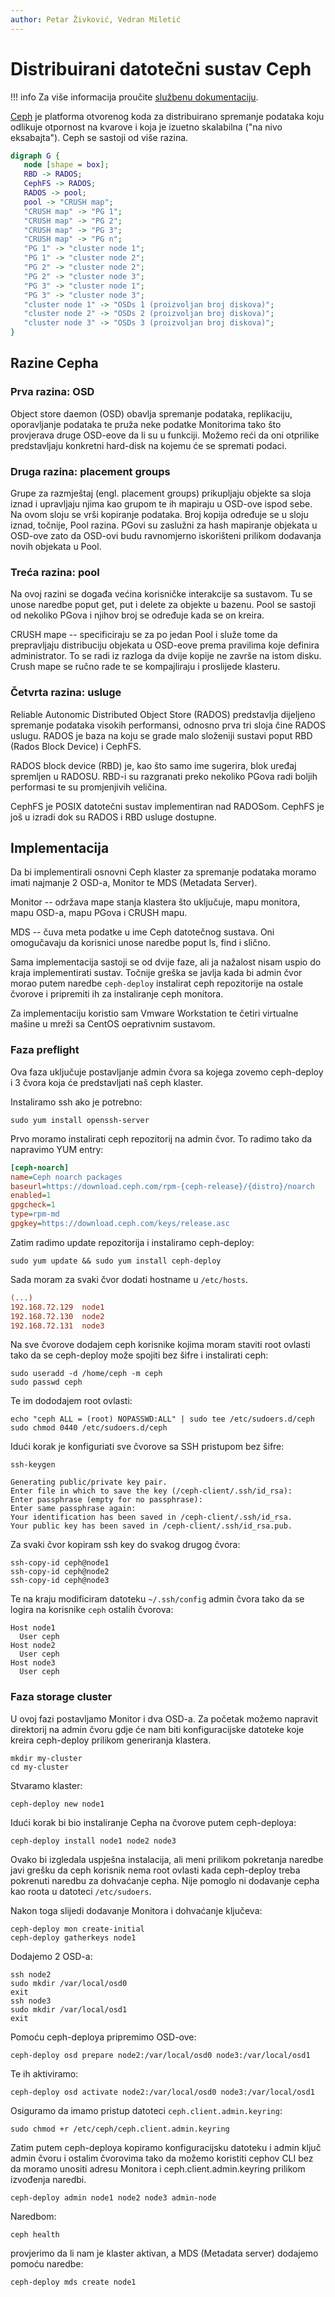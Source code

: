 ```yaml
---
author: Petar Živković, Vedran Miletić
---
```


# Distribuirani datotečni sustav Ceph

!!! info
    Za više informacija proučite [službenu dokumentaciju](https://docs.ceph.com/).

[Ceph](https://ceph.com/) je platforma otvorenog koda za distribuirano spremanje podataka koju odlikuje otpornost na kvarove i koja je izuetno skalabilna ("na nivo eksabajta"). Ceph se sastoji od više razina.

``` dot
digraph G {
   node [shape = box];
   RBD -> RADOS;
   CephFS -> RADOS;
   RADOS -> pool;
   pool -> "CRUSH map";
   "CRUSH map" -> "PG 1";
   "CRUSH map" -> "PG 2";
   "CRUSH map" -> "PG 3";
   "CRUSH map" -> "PG n";
   "PG 1" -> "cluster node 1";
   "PG 1" -> "cluster node 2";
   "PG 2" -> "cluster node 2";
   "PG 2" -> "cluster node 3";
   "PG 3" -> "cluster node 1";
   "PG 3" -> "cluster node 3";
   "cluster node 1" -> "OSDs 1 (proizvoljan broj diskova)";
   "cluster node 2" -> "OSDs 2 (proizvoljan broj diskova)";
   "cluster node 3" -> "OSDs 3 (proizvoljan broj diskova)";
}
```

## Razine Cepha

### Prva razina: OSD

Object store daemon (OSD) obavlja spremanje podataka, replikaciju, oporavljanje podataka te pruža neke podatke Monitorima tako što provjerava druge OSD-eove da li su u funkciji. Možemo reći da oni otprilike predstavljaju konkretni hard-disk na kojemu će se spremati podaci.

### Druga razina: placement groups

Grupe za razmještaj (engl. placement groups) prikupljaju objekte sa sloja iznad i upravljaju njima kao grupom te ih mapiraju u OSD-ove ispod sebe. Na ovom sloju se vrši kopiranje podataka. Broj kopija određuje se u sloju iznad, točnije, Pool razina. PGovi su zaslužni za hash mapiranje objekata u OSD-ove zato da OSD-ovi budu ravnomjerno iskorišteni prilikom dodavanja novih objekata u Pool.

### Treća razina: pool

Na ovoj razini se događa većina korisničke interakcije sa sustavom. Tu se unose naredbe poput get, put i delete za objekte u bazenu. Pool se sastoji od nekoliko PGova i njihov broj se određuje kada se on kreira.

CRUSH mape -- specificiraju se za po jedan Pool i služe tome da prepravljaju distribuciju objekata u OSD-eove prema pravilima koje definira administrator. To se radi iz razloga da dvije kopije ne završe na istom disku. Crush mape se ručno rade te se kompajliraju i proslijede klasteru.

### Četvrta razina: usluge

Reliable Autonomic Distributed Object Store (RADOS) predstavlja dijeljeno spremanje podataka visokih performansi, odnosno prva tri sloja čine RADOS uslugu. RADOS je baza na koju se grade malo složeniji sustavi poput RBD (Rados Block Device) i CephFS.

RADOS block device (RBD) je, kao što samo ime sugerira, blok uređaj spremljen u RADOSU. RBD-i su razgranati preko nekoliko PGova radi boljih performasi te su promjenjivih veličina.

CephFS je POSIX datotečni sustav implementiran nad RADOSom. CephFS je još u izradi dok su RADOS i RBD usluge dostupne.

## Implementacija

Da bi implementirali osnovni Ceph klaster za spremanje podataka moramo imati najmanje 2 OSD-a, Monitor te MDS (Metadata Server).

Monitor -- održava mape stanja klastera što uključuje, mapu monitora, mapu OSD-a, mapu PGova i CRUSH mapu.

MDS -- čuva meta podatke u ime Ceph datotečnog sustava. Oni omogučavaju da korisnici unose naredbe poput ls, find i slično.

Sama implementacija sastoji se od dvije faze, ali ja nažalost nisam uspio do kraja implementirati sustav. Točnije greška se javlja kada bi admin čvor morao putem naredbe `ceph-deploy` instalirat ceph repozitorije na ostale čvorove i pripremiti ih za instaliranje ceph monitora.

Za implementaciju koristio sam Vmware Workstation te četiri virtualne mašine u mreži sa CentOS oeprativnim sustavom.

### Faza preflight

Ova faza uključuje postavljanje admin čvora sa kojega zovemo ceph-deploy i 3 čvora koja će predstavljati naš ceph klaster.

Instaliramo ssh ako je potrebno:

``` shell
sudo yum install openssh-server
```

Prvo moramo instalirati ceph repozitorij na admin čvor. To radimo tako da napravimo YUM entry:

``` ini
[ceph-noarch]
name=Ceph noarch packages
baseurl=https://download.ceph.com/rpm-{ceph-release}/{distro}/noarch
enabled=1
gpgcheck=1
type=rpm-md
gpgkey=https://download.ceph.com/keys/release.asc
```

Zatim radimo update repozitorija i instaliramo ceph-deploy:

``` shell
sudo yum update && sudo yum install ceph-deploy
```

Sada moram za svaki čvor dodati hostname u `/etc/hosts`.

``` ini
(...)
192.168.72.129  node1
192.168.72.130  node2
192.168.72.131  node3
```

Na sve čvorove dodajem ceph korisnike kojima moram staviti root ovlasti tako da se ceph-deploy može spojiti bez šifre i instalirati ceph:

``` shell
sudo useradd -d /home/ceph -m ceph
sudo passwd ceph
```

Te im dododajem root ovlasti:

``` shell
echo "ceph ALL = (root) NOPASSWD:ALL" | sudo tee /etc/sudoers.d/ceph
sudo chmod 0440 /etc/sudoers.d/ceph
```

Idući korak je konfiguriati sve čvorove sa SSH pristupom bez šifre:

``` shell
ssh-keygen
```

``` shell-session
Generating public/private key pair.
Enter file in which to save the key (/ceph-client/.ssh/id_rsa):
Enter passphrase (empty for no passphrase):
Enter same passphrase again:
Your identification has been saved in /ceph-client/.ssh/id_rsa.
Your public key has been saved in /ceph-client/.ssh/id_rsa.pub.
```

Za svaki čvor kopiram ssh key do svakog drugog čvora:

``` shell
ssh-copy-id ceph@node1
ssh-copy-id ceph@node2
ssh-copy-id ceph@node3
```

Te na kraju modificiram datoteku `~/.ssh/config` admin čvora tako da se logira na korisnike `ceph` ostalih čvorova:

``` apacheconf
Host node1
  User ceph
Host node2
  User ceph
Host node3
  User ceph
```

### Faza storage cluster

U ovoj fazi postavljamo Monitor i dva OSD-a. Za početak možemo napravit direktorij na admin čvoru gdje će nam biti konfiguracijske datoteke koje kreira ceph-deploy prilikom generiranja klastera.

``` shell
mkdir my-cluster
cd my-cluster
```

Stvaramo klaster:

``` shell
ceph-deploy new node1
```

Idući korak bi bio instaliranje Cepha na čvorove putem ceph-deploya:

``` shell
ceph-deploy install node1 node2 node3
```

Ovako bi izgledala uspješna instalacija, ali meni prilikom pokretanja naredbe javi grešku da ceph korisnik nema root ovlasti kada ceph-deploy treba pokrenuti naredbu za dohvaćanje cepha. Nije pomoglo ni dodavanje cepha kao roota u datoteci `/etc/sudoers`.

Nakon toga slijedi dodavanje Monitora i dohvaćanje ključeva:

``` shell
ceph-deploy mon create-initial
ceph-deploy gatherkeys node1
```

Dodajemo 2 OSD-a:

``` shell
ssh node2
sudo mkdir /var/local/osd0
exit
ssh node3
sudo mkdir /var/local/osd1
exit
```

Pomoću ceph-deploya pripremimo OSD-ove:

``` shell
ceph-deploy osd prepare node2:/var/local/osd0 node3:/var/local/osd1
```

Te ih aktiviramo:

``` shell
ceph-deploy osd activate node2:/var/local/osd0 node3:/var/local/osd1
```

Osiguramo da imamo pristup datoteci `ceph.client.admin.keyring`:

``` shell
sudo chmod +r /etc/ceph/ceph.client.admin.keyring
```

Zatim putem ceph-deploya kopiramo konfiguracijsku datoteku i admin ključ admin čvoru i ostalim čvorovima tako da možemo koristiti cephov CLI bez da moramo unositi adresu Monitora i ceph.client.admin.keyring prilikom izvođenja naredbi.

``` shell
ceph-deploy admin node1 node2 node3 admin-node
```

Naredbom:

``` shell
ceph health
```

provjerimo da li nam je klaster aktivan, a MDS (Metadata server) dodajemo pomoću naredbe:

``` shell
ceph-deploy mds create node1
```
